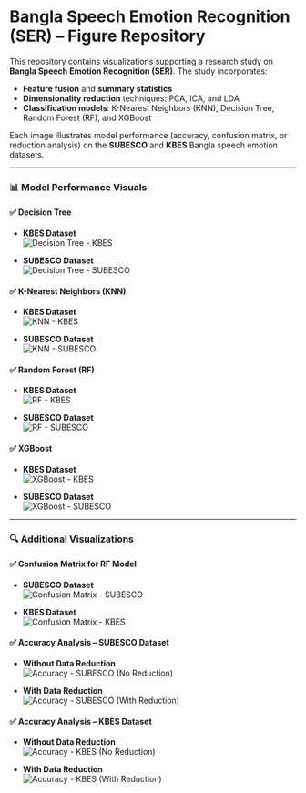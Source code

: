 # Bangla Speech Emotion Recognition (SER) – Figure Repository

This repository contains visualizations supporting a research study on **Bangla Speech Emotion Recognition (SER)**. The study incorporates:

- **Feature fusion** and **summary statistics**
- **Dimensionality reduction** techniques: PCA, ICA, and LDA
- **Classification models**: K-Nearest Neighbors (KNN), Decision Tree, Random Forest (RF), and XGBoost

Each image illustrates model performance (accuracy, confusion matrix, or reduction analysis) on the **SUBESCO** and **KBES** Bangla speech emotion datasets.

---

### 📊 Model Performance Visuals

#### ✅ Decision Tree
- **KBES Dataset**  
  ![Decision Tree - KBES](https://github.com/user-attachments/assets/c0d8779a-1bf5-43b8-ba6d-3013a67e2209)

- **SUBESCO Dataset**  
  ![Decision Tree - SUBESCO](https://github.com/user-attachments/assets/6a99a02c-5d28-4531-9833-14db385f084a)

#### ✅ K-Nearest Neighbors (KNN)
- **KBES Dataset**  
  ![KNN - KBES](https://github.com/user-attachments/assets/126b3083-294a-4305-a253-71b90d9141ad)

- **SUBESCO Dataset**  
  ![KNN - SUBESCO](https://github.com/user-attachments/assets/8e8a44d8-a1f1-4a03-85a9-42d9ceeaef70)

#### ✅ Random Forest (RF)
- **KBES Dataset**  
  ![RF - KBES](https://github.com/user-attachments/assets/66be89e9-e5d0-4c44-8493-caf00284c51b)

- **SUBESCO Dataset**  
  ![RF - SUBESCO](https://github.com/user-attachments/assets/b62e8015-5c0a-4ff5-9cd8-6b7b17f1a308)

#### ✅ XGBoost
- **KBES Dataset**  
  ![XGBoost - KBES](https://github.com/user-attachments/assets/ce44e7d1-2056-4091-93b2-539a9fd09cd9)

- **SUBESCO Dataset**  
  ![XGBoost - SUBESCO](https://github.com/user-attachments/assets/66aab63c-4a64-47fb-8a06-45da13786e46)

---

### 🔍 Additional Visualizations

#### ✅ Confusion Matrix for RF Model
- **SUBESCO Dataset**  
  ![Confusion Matrix - SUBESCO](https://github.com/user-attachments/assets/99442839-ad26-4f7e-9ada-53c9aecaad7d)

- **KBES Dataset**  
  ![Confusion Matrix - KBES](https://github.com/user-attachments/assets/57bbf324-53c0-43fc-8020-e2f5da3fb96b)

#### ✅ Accuracy Analysis – SUBESCO Dataset
- **Without Data Reduction**  
  ![Accuracy - SUBESCO (No Reduction)](https://github.com/user-attachments/assets/db759a7f-cab2-4578-a47c-0bccbbc27b68)

- **With Data Reduction**  
  ![Accuracy - SUBESCO (With Reduction)](https://github.com/user-attachments/assets/de9135b1-067f-4757-b1ef-56516f450e54)

#### ✅ Accuracy Analysis – KBES Dataset
- **Without Data Reduction**  
  ![Accuracy - KBES (No Reduction)](https://github.com/user-attachments/assets/c5f1f04c-3f31-4f60-8a4b-2b110c13628b)

- **With Data Reduction**  
  ![Accuracy - KBES (With Reduction)](https://github.com/user-attachments/assets/abc74692-a164-468d-b9b8-8cefefd7a1f0)
